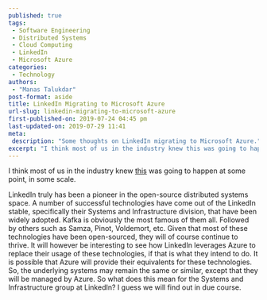 ```yaml
---
published: true
tags:
 - Software Engineering
 - Distributed Systems
 - Cloud Computing
 - LinkedIn
 - Microsoft Azure
categories:
 - Technology
authors:
 - "Manas Talukdar"
post-format: aside
title: LinkedIn Migrating to Microsoft Azure
url-slug: linkedin-migrating-to-microsoft-azure
first-published-on: 2019-07-24 04:45 pm
last-updated-on: 2019-07-29 11:41
meta:
 description: "Some thoughts on LinkedIn migrating to Microsoft Azure."
excerpt: "I think most of us in the industry knew this was going to happen at some point, in some scale. LinkedIn truly has been a pioneer in the open-source distributed systems space."
---
```


I think most of us in the industry knew [this](https://venturebeat.com/2019/07/23/linkedin-is-migrating-to-microsoft-azure/) was going to happen at some point, in some scale.

LinkedIn truly has been a pioneer in the open-source distributed systems space. A number of successful technologies have come out of the LinkedIn stable, specifically their Systems and Infrastructure division, that have been widely adopted. Kafka is obviously the most famous of them all. Followed by others such as Samza, Pinot, Voldemort, etc. Given that most of these technologies have been open-sourced, they will of course continue to thrive. It will however be interesting to see how LinkedIn leverages Azure to replace their usage of these technologies, if that is what they intend to do. It is possible that Azure will provide their equivalents for these technologies. So, the underlying systems may remain the same or similar, except that they will be managed by Azure. So what does this mean for the Systems and Infrastructure group at LinkedIn? I guess we will find out in due course.
